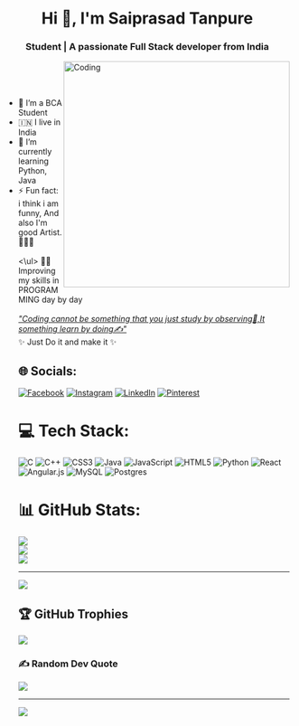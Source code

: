 <h1 align="center">Hi 👋, I'm Saiprasad Tanpure</h1>
<h3 align="center">Student | A passionate Full Stack developer from India</h3>
<img align="right" alt="Coding" width="400" src="https://i.giphy.com/media/qgQUggAC3Pfv687qPC/giphy.webp"></br></br><br>
 <ul>
   <li>👔 I’m a BCA Student <br>
   <li>🇮🇳 I live in India <br>
   <li>💫 I’m currently learning  Python, Java<br>
   <li>⚡ Fun fact: i think i am funny, And also I'm good Artist.🎨🧑‍🎨<br><br>
  <\ul>
  🧑‍💻Improving my skills in PROGRAMMING day by day<br><br>
  <i><u>"Coding cannot be something that you just study by observing👀,It something learn by doing✍️"</i></u><br>
 ✨ Just Do it and make it ✨

## 🌐 Socials:
[![Facebook](https://img.shields.io/badge/Facebook-%231877F2.svg?logo=Facebook&logoColor=white)](https://facebook.com/saiprasad.tanpure.3) [![Instagram](https://img.shields.io/badge/Instagram-%23E4405F.svg?logo=Instagram&logoColor=white)](https://instagram.com/saiprasad_tanpure__) [![LinkedIn](https://img.shields.io/badge/LinkedIn-%230077B5.svg?logo=linkedin&logoColor=white)](https://www.linkedin.com/in/saiprasad-tanpure-983727231) [![Pinterest](https://img.shields.io/badge/Pinterest-%23E60023.svg?logo=Pinterest&logoColor=white)](https://pinterest.com/saiprasadtanpure) 

# 💻 Tech Stack:
![C](https://img.shields.io/badge/c-%2300599C.svg?style=for-the-badge&logo=c&logoColor=white) ![C++](https://img.shields.io/badge/c++-%2300599C.svg?style=for-the-badge&logo=c%2B%2B&logoColor=white) ![CSS3](https://img.shields.io/badge/css3-%231572B6.svg?style=for-the-badge&logo=css3&logoColor=white) ![Java](https://img.shields.io/badge/java-%23ED8B00.svg?style=for-the-badge&logo=java&logoColor=white) ![JavaScript](https://img.shields.io/badge/javascript-%23323330.svg?style=for-the-badge&logo=javascript&logoColor=%23F7DF1E) ![HTML5](https://img.shields.io/badge/html5-%23E34F26.svg?style=for-the-badge&logo=html5&logoColor=white) ![Python](https://img.shields.io/badge/python-3670A0?style=for-the-badge&logo=python&logoColor=ffdd54) ![React](https://img.shields.io/badge/react-%2320232a.svg?style=for-the-badge&logo=react&logoColor=%2361DAFB) ![Angular.js](https://img.shields.io/badge/angular.js-%23E23237.svg?style=for-the-badge&logo=angularjs&logoColor=white) ![MySQL](https://img.shields.io/badge/mysql-%2300f.svg?style=for-the-badge&logo=mysql&logoColor=white) ![Postgres](https://img.shields.io/badge/postgres-%23316192.svg?style=for-the-badge&logo=postgresql&logoColor=white)
# 📊 GitHub Stats:
![](https://github-readme-stats.vercel.app/api?username=TanpureSaiprasad&theme=blueberry&hide_border=false&include_all_commits=false&count_private=false)<br/>
![](https://github-readme-streak-stats.herokuapp.com/?user=TanpureSaiprasad&theme=blueberry&hide_border=false)<br/>
![](https://github-readme-stats.vercel.app/api/top-langs/?username=TanpureSaiprasad&theme=blueberry&hide_border=false&include_all_commits=false&count_private=false&layout=compact)

---
[![](https://visitcount.itsvg.in/api?id=TanpureSaiprasad&icon=0&color=0)](https://visitcount.itsvg.in)

## 🏆 GitHub Trophies
![](https://github-profile-trophy.vercel.app/?username=TanpureSaiprasad&theme=juicyfresh&no-frame=true&no-bg=false&margin-w=4)

### ✍️ Random Dev Quote
![](https://quotes-github-readme.vercel.app/api?type=horizontal&theme=tokyonight)

---
[![](https://visitcount.itsvg.in/api?id=TanpureSaiprasad&icon=0&color=0)](https://visitcount.itsvg.in)

